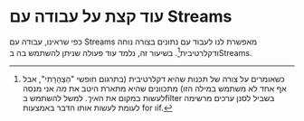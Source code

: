 # עוד קצת על עבודה עם Streams

כפי שראינו, עבודה עם Streams מאפשרת לנו לעבוד עם נתונים בצורה נוחה ודקלרטיבית[^1].
בשיעור זה, נלמד עוד פעולה שניתן להשתמש בה בStreams. 

[^1]: כשאומרים על צורה של תכנות שהיא דקלרטיבית (בתרגום חופשי "הַצְהָרָתִי", אבל אף אחד לא משתמש במילה הזו) מתכוונים שהיא מתארת היטב את *מה* אני מנסה לעשות במקום את ה*איך*. למשל להשתמש בfilter בשביל לסנן ערכים מרשימה לעומת לעשות אותו הדבר באמצעות for וif.

